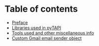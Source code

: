 # Table of contents

* [Preface](preface)
* [Libraries used in pyTAPI](libraries)
* [Tools used and other miscellaneous info](tools)
* [Custom Gmail email sender object](gmail)